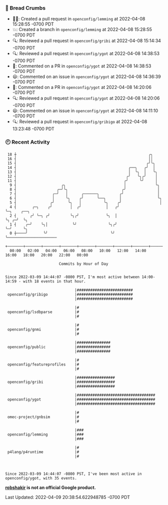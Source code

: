 ### 🍞 Bread Crumbs

 * ✍🏼: Created a pull request in `openconfig/lemming` at 2022-04-08 15:28:55 -0700 PDT
 * 💥: Created a branch in `openconfig/lemming` at 2022-04-08 15:28:55 -0700 PDT
 * 🔍: Reviewed a pull request in  `openconfig/gribi` at 2022-04-08 15:14:34 -0700 PDT
 * 🔍: Reviewed a pull request in  `openconfig/ygot` at 2022-04-08 14:38:53 -0700 PDT
 * 💬: Commented on a PR in  `openconfig/ygot` at 2022-04-08 14:38:53 -0700 PDT
 * 😃: Commented on an issue in `openconfig/ygot` at 2022-04-08 14:36:39 -0700 PDT
 * 💬: Commented on a PR in  `openconfig/ygot` at 2022-04-08 14:20:06 -0700 PDT
 * 🔍: Reviewed a pull request in  `openconfig/ygot` at 2022-04-08 14:20:06 -0700 PDT
 * 😃: Commented on an issue in `openconfig/ygot` at 2022-04-08 14:11:10 -0700 PDT
 * 🔍: Reviewed a pull request in  `openconfig/gribigo` at 2022-04-08 13:23:48 -0700 PDT

### 🕘 Recent Activity
```
 18 ┼                                                           ╭╮
 16 ┤                                                           ││
 15 ┤                                                          ╭╯╰╮
 14 ┤                                                  ╭──╮   ╭╯  │
 13 ┤                                                  │  ╰╮  │   ╰╮
 12 ┤                                                 ╭╯   ╰╮╭╯    │
 11 ┤                                                ╭╯     ╰╯     │
  9 ┤                    ╭╮                          │             ╰╮
  8 ┤                  ╭─╯╰╮                        ╭╯              │
  7 ┤                ╭─╯   │      ╭──────╮         ╭╯               │
  6 ┤                │     ╰╮    ╭╯      ╰──╮      │                ╰╮
  5 ┤               ╭╯      ╰╮   │          ╰╮    ╭╯                 │
  4 ┤       ╭─╮    ╭╯        │  ╭╯           │   ╭╯                  ╰─╮    ╭──╮
  2 ┤      ╭╯ ╰─╮ ╭╯         ╰╮╭╯            ╰╮  │                     ╰╮ ╭─╯  ╰╮
  1 ┤    ╭─╯    ╰╮│           ╰╯              ╰╮╭╯                      ╰─╯     ╰╮
  0 ┼────╯       ╰╯                            ╰╯                                ╰──────────────────────
    +───────+───────+───────+───────+───────+───────+───────+───────+───────+───────+───────+───────+────
  00:00   02:00   04:00   06:00   08:00   10:00   12:00   14:00   16:00   18:00   20:00   22:00   00:00   

						Commits by Hour of Day


Since 2022-03-09 14:44:07 -0800 PST, I'm most active between 14:00-14:59 - with 18 events in that hour.

```



```
                               |#########################
 openconfig/gribigo            |#########################
                               |#########################

                               |#
 openconfig/lsdbparse          |#
                               |#

                               |#
 openconfig/gnmi               |#
                               |#

                               |###############
 openconfig/public             |###############
                               |###############

                               |#
 openconfig/featureprofiles    |#
                               |#

                               |#################
 openconfig/gribi              |#################
                               |#################

                               |###################################
 openconfig/ygot               |###################################
                               |###################################

                               |#
 omec-project/gnbsim           |#
                               |#

                               |###
 openconfig/lemming            |###
                               |###

                               |#
 p4lang/p4runtime              |#
                               |#



Since 2022-03-09 14:44:07 -0800 PST, I've been most active in openconfig/ygot, with 35 events.

```
**[robshakir](mailto:robjs@google.com) is not an official Google product.**  


Last Updated: 2022-04-09 20:38:54.622948785 -0700 PDT
